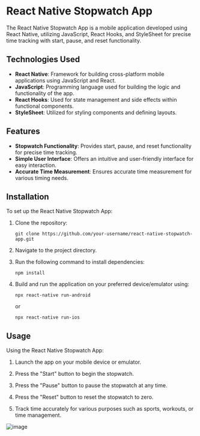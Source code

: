 # React Native Stopwatch App

The React Native Stopwatch App is a mobile application developed using React Native, utilizing JavaScript, React Hooks, and StyleSheet for precise time tracking with start, pause, and reset functionality.

## Technologies Used

- **React Native**: Framework for building cross-platform mobile applications using JavaScript and React.
- **JavaScript**: Programming language used for building the logic and functionality of the app.
- **React Hooks**: Used for state management and side effects within functional components.
- **StyleSheet**: Utilized for styling components and defining layouts.

## Features

- **Stopwatch Functionality**: Provides start, pause, and reset functionality for precise time tracking.
- **Simple User Interface**: Offers an intuitive and user-friendly interface for easy interaction.
- **Accurate Time Measurement**: Ensures accurate time measurement for various timing needs.

## Installation

To set up the React Native Stopwatch App:

1. Clone the repository:

   ```
   git clone https://github.com/your-username/react-native-stopwatch-app.git
   ```

2. Navigate to the project directory.

3. Run the following command to install dependencies:

   ```
   npm install
   ```

4. Build and run the application on your preferred device/emulator using:

   ```
   npx react-native run-android
   ```

   or

   ```
   npx react-native run-ios
   ```

## Usage

Using the React Native Stopwatch App:

1. Launch the app on your mobile device or emulator.

2. Press the "Start" button to begin the stopwatch.

3. Press the "Pause" button to pause the stopwatch at any time.

4. Press the "Reset" button to reset the stopwatch to zero.

5. Track time accurately for various purposes such as sports, workouts, or time management.

![image](https://github.com/rahulselarka/PRODIGY_AD_04/assets/156499662/6b835e4e-e63e-446e-b472-29da62bc97b8)
